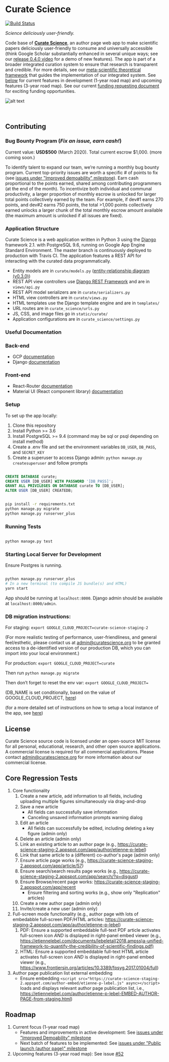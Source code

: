 Curate Science
==============
[![Build Status](https://travis-ci.org/ScienceCommons/curate_science.svg?branch=master)](https://travis-ci.org/ScienceCommons/curate_science)

*Science deliciously user-friendly.*

Code base of **[Curate Science](https://CurateScience.org)**, an author page web app to make scientific papers deliciously user-friendly to consume and universally accessible (think Google Scholar substantially enhanced in several unique ways; see our [release 0.4.0 video](https://www.youtube.com/watch?v=abJStJvwFxc) for a demo of new features).  The app is part of a broader integrated curation system to ensure that research is transparent and credible.  For more details, see our [meta-scientific theoretical framework](https://etiennelebel.com/documents/lebeletal(2018,ampss)a-unified-framework-to-quantify-the-credibility-of-scientific-findings.pdf) that guides the implementation of our integrated system.  See [below](https://github.com/ScienceCommons/curate_science#roadmap) for current features in development (1-year road map) and upcoming features (3-year road map).  See our current [funding requesting document](https://docs.google.com/document/d/1zWPWeW8gh01BAc9ckTs4lebKDmcrLdHZ4ZCuzpPii1I/edit) for exciting funding opportunities.


![alt text](https://user-images.githubusercontent.com/4512335/76235166-1c72db00-6201-11ea-9709-d2582b381ce3.png)


 

## Contributing

### Bug Bounty Program (_Fix an issue, earn cash!_)

Current value: **USD$500** (March 2020).  Total current escrow $1,000. (more coming soon.)

To identify talent to expand our team, we’re running a monthly bug bounty program. Current top-priority issues are worth a specific # of points to fix (see [issues under "Improved demoability" milestone](https://github.com/ScienceCommons/curate_science/issues?q=is%3Aopen+is%3Aissue+milestone%3A%22Improved+demoability%22)). Earn cash proportional to the points earned, shared among contributing programmers (at the end of the month). To incentivize both individual and communal productivity, a larger proportion of monthly escrow is unlocked for larger total points collectively earned by the team. For example, if dev#1 earns 270 points, and dev#2 earns 750 points, the total >1,000 points collectively earned unlocks a larger chunk of the total monthly escrow amount available (the maximum amount is unlocked if all issues are fixed).


### Application Structure

Curate Science is a web application written in Python 3 using the [Django](https://www.djangoproject.com/) framework 2.1. with PostgreSQL 9.6, running on Google App Engine Standard Environment. The master branch is continuously deployed to production with Travis CI. The application features a REST API for interacting with the curated data programmatically.

* Entity models are in `curate/models.py` ([entity-relationship diagram (v0.3.0)](https://etiennelebel.com/logos/curatescience_datamodel_v0.3.0.png))
* REST API view controllers use [Django REST Framework](http://django-rest-framework.org/) and are in `views/api.py`
* REST API model serializers are in `curate/serializers.py`
* HTML view controllers are in `curate/views.py`
* HTML templates use the Django template engine and are in `templates/`
* URL routes are in `curate_science/urls.py`
* JS, CSS, and image files go in `static/curate/`
* Application configurations are in `curate_science/settings.py`

### Useful Documentation

### Back-end

* GCP [documentation](https://cloud.google.com/appengine/docs/python/)
* Django [documentation](https://docs.djangoproject.com/en/2.1/)

### Front-end

* React-Router [documentation](https://reacttraining.com/react-router/web/guides/quick-start)
* Material UI (React component library) [documentation](https://material-ui.com/)

### Setup

To set up the app locally:

1. Clone this repository
2. Install Python >= 3.6
3. Install PostgreSQL >= 9.4 (command may be sql or psql depending on install method)
4. Create a .env file and set the environment variables `DB_USER`, `DB_PASS`, and `SECRET_KEY`
5. Create a superuser to access Django admin: `python manage.py createsuperuser` and follow prompts

```sql

CREATE DATABASE curate;
CREATE USER [DB_USER] WITH PASSWORD '[DB_PASS]';
GRANT ALL PRIVILEGES ON DATABASE curate TO [DB_USER];
ALTER USER [DB_USER] CREATEDB;

```

```bash

pip install -r requirements.txt
python manage.py migrate
python manage.py runserver_plus

```

### Running Tests

```bash

python manage.py test

```

### Starting Local Server for Development

Ensure Postgres is running.

```bash

python manage.py runserver_plus
# In a new terminal (to compile JS bundle(s) and HTML)
yarn start
```

App should be running at `localhost:8000`.
Django admin should be available at `localhost:8000/admin`.


### DB migration instructions:
For staging:  `export GOOGLE_CLOUD_PROJECT=curate-science-staging-2`

(For more realistic testing of performance, user-friendliness, and general feel/esthetic, please contact us at admin@curatescience.org to be granted access to a de-identified version of our production DB, which you can import into your local environment.)

For production: `export GOOGLE_CLOUD_PROJECT=curate`

Then run `python manage.py migrate`

Then don’t forget to reset the env var: `export GOOGLE_CLOUD_PROJECT=`

(DB_NAME is set conditionally, based on the value of GOOGLE_CLOUD_PROJECT, [here]( https://github.com/ScienceCommons/curate_science/blob/177da9bba83b0eea75086749d883acd2c9c39b48/curate_science/settings.py#L31))

(for a more detailed set of instructions on how to setup a local instance of the app, see [here](https://github.com/ScienceCommons/curate_science/issues/76))

## License
Curate Science source code is licensed under an open-source MIT license for all personal, educational, research, and other open source applications. A commercial license is required for all commercial applications. Please contact admin@curatescience.org for more information about our commercial license.

## Core Regression Tests

1. Core functionality
    1. Create a new article, add information to all fields, including uploading multiple figures simultaneously via drag-and-drop
    2. Save a new article
        * All fields can successfully save information
        * Canceling unsaved information prompts warning dialog
    3. Edit an article
        * All fields can successfully be edited, including deleting a key figure (admin only)
    4. Delete an article (admin only)
    5. Link an existing article to an author page (e.g., https://curate-science-staging-2.appspot.com/app/author/etienne-p-lebel)
    6. Link that same article to a (different) co-author's page (admin only)
    7. Ensure article page works (e.g., https://curate-science-staging-2.appspot.com/app/article/57)
    8. Ensure search/search results page works (e.g., https://curate-science-staging-2.appspot.com/app/search/?q=disgust)
    9. Ensure Browse/recent page works: https://curate-science-staging-2.appspot.com/app/recent
        * Ensure filtering and sorting works (e.g., show only "Replication" articles)
    10. Create a new author page (admin only)
    11. Invite/create a new user (admin only)
2. Full-screen mode functionality (e.g., author page with lots of embedabble full-screen PDF/HTML articles: https://curate-science-staging-2.appspot.com/app/author/etienne-p-lebel)
    1. PDF: Ensure a supported embeddable full-text PDF article activates full-screen icon *AND* is displayed in right-panel embed viewer (e.g., https://etiennelebel.com/documents/lebeletal(2018,ampss)a-unified-framework-to-quantify-the-credibility-of-scientific-findings.pdf)
    2. HTML: Ensure a supported embeddable full-text HTML article activates full-screen icon *AND* is displayed in right-panel embed viewer (e.g., https://www.frontiersin.org/articles/10.3389/fpsyg.2017.01004/full)
3. Author page publication list external embedding
      * Ensure embedding `<script src="https://curate-science-staging-2.appspot.com/author-embed/etienne-p-lebel.js" async></script>` loads and displays relevant author page publication list, i.e., https://etiennelebel.com/author/etienne-p-lebel-EMBED-AUTHOR-PAGE-from-staging.html)

## Roadmap

1. Current focus (1-year road map)
   - Features and improvements in active development: See [issues under "Improved Demoability" milestone](https://github.com/ScienceCommons/curate_science/issues?q=is%3Aopen+is%3Aissue+milestone%3A%22Improved+demoability%22)
   - Next batch of features to be implemented: See [issues under "Public launch (author page)" milestone](https://github.com/ScienceCommons/curate_science/issues?q=is%3Aopen+is%3Aissue+milestone%3A%22Public+launch+%28author+page%29%22)
2. Upcoming features (3-year road map): See issue [#52](https://github.com/ScienceCommons/curate_science/issues/52)
